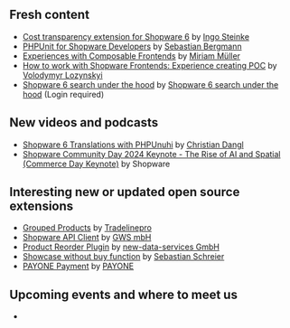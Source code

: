 ## Fresh content

* [Cost transparency extension for Shopware 6](https://dev.to/ingosteinke/cost-transparency-extension-for-shopware-6-53mb) by [Ingo Steinke](https://dev.to/ingosteinke)
* [PHPUnit for Shopware Developers](https://thephp.cc/presentations/phpunit-for-shopware-developers) by [Sebastian Bergmann](https://thephp.cc/company/consultants/sebastian-bergmann)
* [Experiences with Composable Frontends](https://sitegeist.de/_Resources/Persistent/5/6/a/c/56ac9f097be8eaaebc1ff819785e137ae2dee4d5/Shopware_Community_Day2024_Composable_Frontends.pdf) by [Miriam Müller](https://www.linkedin.com/in/mm%C3%BC/)
* [How to work with Shopware Frontends: Experience creating POC](https://itdelight.io/how-to-work-with-shopware-frontends-experience-creating-poc/) by [Volodymyr Lozynskyi](https://itdelight.io/author/volodjaloz/)
* [Shopware 6 search under the hood](https://levelup.gitconnected.com/shopware-6-search-under-the-hood-d7bdb8d9f50e) by [Shopware 6 search under the hood](https://medium.com/@drapic88) (Login required)


## New videos and podcasts

* [Shopware 6 Translations with PHPUnuhi](https://www.youtube.com/watch?v=y-Io8us9D1Y) by [Christian Dangl](https://www.youtube.com/@HelloCodeDev)
* [Shopware Community Day 2024 Keynote - The Rise of AI and Spatial (Commerce Day Keynote)](https://www.youtube.com/watch?v=ehF-Kx4GsIo) by Shopware

## Interesting new or updated open source extensions

* [Grouped Products](https://github.com/tradelinepro/grouped-products) by [Tradelinepro](https://github.com/tradelinepro)
* [Shopware API Client](https://github.com/GWS-mbH/shopware-api-client) by [GWS mbH](https://github.com/GWS-mbH)
* [Product Reorder Plugin](https://github.com/new-data-services/nds-product-reorder) by [new-data-services GmbH](https://github.com/new-data-services)
* [Showcase without buy function](https://github.com/sschreier/SschreierShowcase) by [Sebastian Schreier](https://github.com/sschreier)
* [PAYONE Payment](https://github.com/PAYONE-GmbH/shopware-6) by [PAYONE](https://github.com/PAYONE-GmbH)

## Upcoming events and where to meet us

* []()
